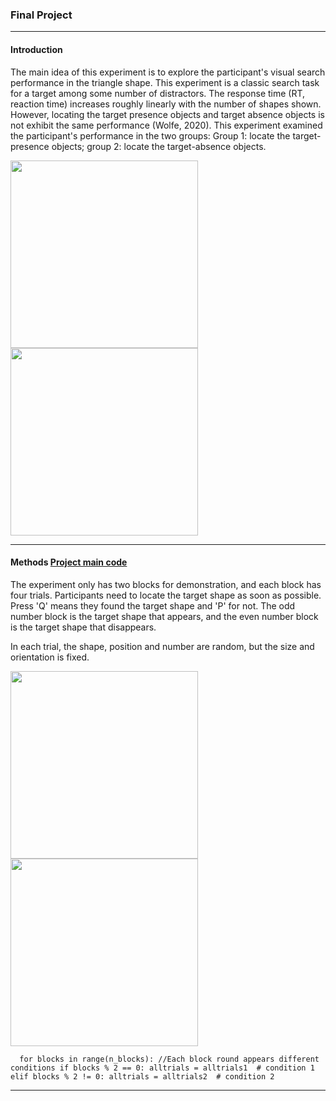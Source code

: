 ### Final Project

---

#### Introduction

The main idea of this experiment is to explore the participant's visual search performance in the triangle shape. This experiment is a classic search task for a target among some number of distractors. The response time (RT, reaction time) increases roughly linearly with the number of shapes shown. However, locating the target presence objects and target absence objects is not exhibit the same performance (Wolfe, 2020). This experiment examined the participant's performance in the two groups: Group 1: locate the target-presence objects; group 2: locate the target-absence objects. 

<div class='imabox'>
   <img src = https://github.com/SakuraChaojun/selected-courses/blob/main/Computer%20Programming%20for%20Psychology/project/images/condition_2.png style="width:300px"> <img src = https://github.com/SakuraChaojun/selected-courses/blob/main/Computer%20Programming%20for%20Psychology/project/images/condition_4.png style="width:300px">
</div>

---

#### Methods [Project main code](https://github.com/SakuraChaojun/selected-courses/blob/main/Computer%20Programming%20for%20Psychology/project/project_505.py)
The experiment only has two blocks for demonstration, and each block has four trials. Participants need to locate the target shape as soon as possible. Press 'Q' means they found the target shape and 'P' for not. The odd number block is the target shape that appears, and the even number block is the target shape that disappears. 

In each trial, the shape, position and number are random, but the size and orientation is fixed. 

<div class='imabox'>
   <img src = https://github.com/SakuraChaojun/selected-courses/blob/main/Computer%20Programming%20for%20Psychology/project/images/condition_1_demo.gif style="width:300px"> <img src = https://github.com/SakuraChaojun/selected-courses/blob/main/Computer%20Programming%20for%20Psychology/project/images/condition_2_demo.gif style="width:300px">
</div>


`   for blocks in range(n_blocks):
    //Each block round appears different conditions
    if blocks % 2 == 0:
        alltrials = alltrials1  # condition 1
    elif blocks % 2 != 0:
        alltrials = alltrials2  # condition 2 `

---






